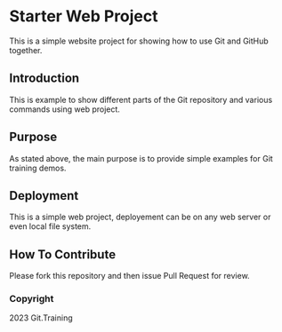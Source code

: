 
# Starter Web Project

This is a simple website project for showing how to use Git and GitHub together.

## Introduction

This is example to show different parts of the Git repository and various commands using web project.

## Purpose

As stated above, the main purpose is to provide simple examples for Git training demos.

## Deployment

This is a simple web project, deployement can be on any web server or even local file system.

## How To Contribute

Please fork this repository and then issue Pull Request for review.

### Copyright

2023 Git.Training
